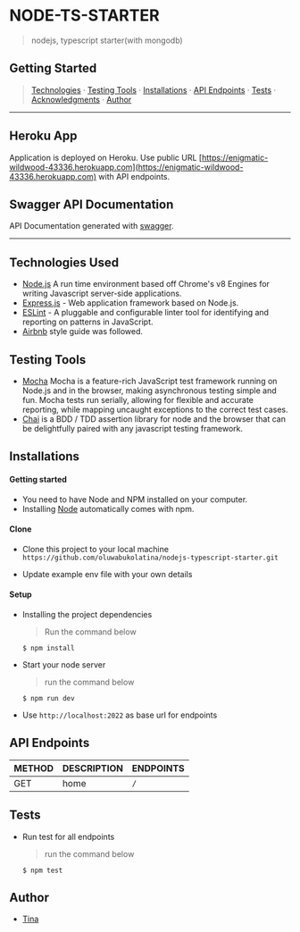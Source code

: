 # NODE-TS-STARTER
> nodejs, typescript starter(with mongodb)

## Getting Started

>  [Technologies](#technologies-used) &middot; [Testing Tools](#testing-tools) &middot; [Installations](#installations) &middot; [API Endpoints](#api-endpoints) &middot; [Tests](#tests) &middot; [Acknowledgments](#acknowledgments) &middot; [Author](#author)
---

## Heroku App

Application is deployed on Heroku. Use public URL [https://enigmatic-wildwood-43336.herokuapp.com](https://enigmatic-wildwood-43336.herokuapp.com) with API endpoints.

## Swagger API Documentation
API Documentation generated with [swagger](https://enigmatic-wildwood-43336.herokuapp.com/api-docs).

---
## Technologies Used

[node]: (https://nodejs.org)
- [Node.js](node) A run time environment based off Chrome's v8 Engines for writing Javascript server-side applications.
- [Express.js](https://expressjs.com) - Web application framework based on Node.js.
- [ESLint](https://eslint.org/) - A pluggable and configurable linter tool for identifying and reporting on patterns in JavaScript.
- [Airbnb](https://www.npmjs.com/package/eslint-config-airbnb) style guide was followed.

## Testing Tools
- [Mocha](https://mochajs.org/) Mocha is a feature-rich JavaScript test framework running on Node.js and in the browser, making asynchronous testing simple and fun. Mocha tests run serially, allowing for flexible and accurate reporting, while mapping uncaught exceptions to the correct test cases.
- [Chai](https://chaijs.com) is a BDD / TDD assertion library for node and the browser that can be delightfully paired with any javascript testing framework.

## Installations

#### Getting started

- You need to have Node and NPM installed on your computer.
- Installing [Node](node) automatically comes with npm.

#### Clone

- Clone this project to your local machine `https://github.com/oluwabukolatina/nodejs-typescript-starter.git`

- Update example env file with your own details

#### Setup

- Installing the project dependencies
  > Run the command below
  ```shell
  $ npm install
  ```
- Start your node server
  > run the command below
  ```shell
  $ npm run dev
  ```
- Use `http://localhost:2022` as base url for endpoints

## API Endpoints

| METHOD | DESCRIPTION                             | ENDPOINTS                 |
| ------ | --------------------------------------- | ------------------------- |
| GET    | home               | `/`           |
## Tests
- Run test for all endpoints
  > run the command below
  ```shell
  $ npm test
  ```
## Author
- [Tina](https://github.com/oluwabukolatina)
